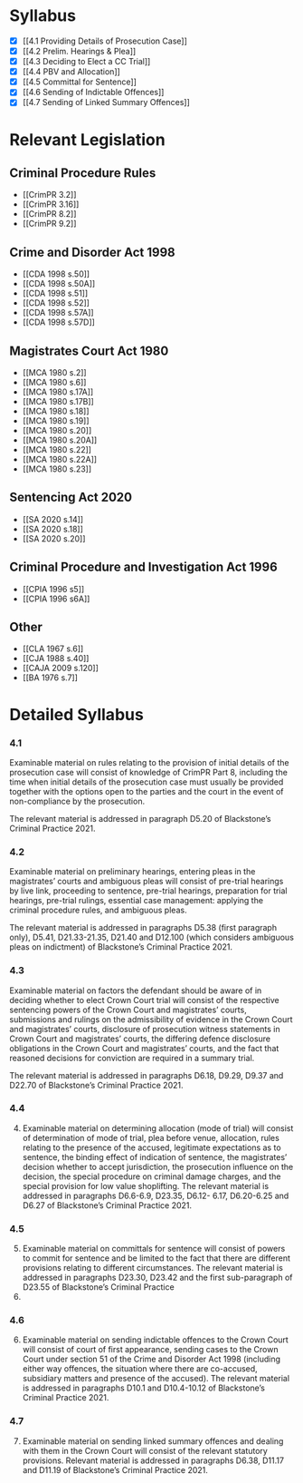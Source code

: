 # Syllabus
- [x] [[4.1 Providing Details of Prosecution Case]]
- [x] [[4.2 Prelim. Hearings & Plea]]
- [x] [[4.3 Deciding to Elect a CC Trial]]
- [x] [[4.4 PBV and Allocation]]
- [x] [[4.5 Committal for Sentence]]
- [x] [[4.6 Sending of Indictable Offences]]
- [x] [[4.7 Sending of Linked Summary Offences]]

# Relevant Legislation
## Criminal Procedure Rules
- [[CrimPR 3.2]]
- [[CrimPR 3.16]]
- [[CrimPR 8.2]]
- [[CrimPR 9.2]]

## Crime and Disorder Act 1998
- [[CDA 1998 s.50]]
- [[CDA 1998 s.50A]]
- [[CDA 1998 s.51]]
- [[CDA 1998 s.52]]
- [[CDA 1998 s.57A]]
- [[CDA 1998 s.57D]]

## Magistrates Court Act 1980
- [[MCA 1980 s.2]]
- [[MCA 1980 s.6]]
- [[MCA 1980 s.17A]]
- [[MCA 1980 s.17B]]
- [[MCA 1980 s.18]]
- [[MCA 1980 s.19]]
- [[MCA 1980 s.20]]
- [[MCA 1980 s.20A]]
- [[MCA 1980 s.22]]
- [[MCA 1980 s.22A]]
- [[MCA 1980 s.23]]

## Sentencing Act 2020
- [[SA 2020 s.14]]
- [[SA 2020 s.18]]
- [[SA 2020 s.20]]

## Criminal Procedure and Investigation Act 1996
- [[CPIA 1996 s5]]
- [[CPIA 1996 s6A]]

## Other
- [[CLA 1967 s.6]]
- [[CJA 1988 s.40]]
- [[CAJA 2009 s.120]]
- [[BA 1976 s.7]]

# Detailed Syllabus 
### 4.1 
Examinable material on rules relating to the provision of initial details of the prosecution case will consist of knowledge of CrimPR Part 8, including the time when initial details of the prosecution case must usually be provided together with the options open to the parties and the court in the event of non-compliance by the prosecution. 

The relevant material is addressed in paragraph D5.20 of Blackstone’s Criminal Practice 2021.

### 4.2
Examinable material on preliminary hearings, entering pleas in the magistrates’ courts and ambiguous pleas will consist of pre-trial hearings by live link, proceeding to sentence, pre-trial hearings, preparation for trial hearings, pre-trial rulings, essential case management: applying the criminal procedure rules, and ambiguous pleas. 

The relevant material is addressed in paragraphs D5.38 (first paragraph only), D5.41, D21.33-21.35, D21.40 and D12.100 (which considers ambiguous pleas on indictment) of Blackstone’s Criminal Practice 2021.

### 4.3
Examinable material on factors the defendant should be aware of in deciding whether to elect Crown Court trial  will consist of the respective sentencing powers of the Crown Court and magistrates’ courts, submissions and rulings on the admissibility of evidence in the Crown Court and magistrates’ courts, disclosure of prosecution witness statements in Crown Court and magistrates’ courts, the differing defence disclosure obligations in the Crown Court and magistrates’ courts, and the fact that reasoned decisions for conviction are required in a summary trial. 

The relevant material is addressed in paragraphs D6.18, D9.29, D9.37 and D22.70 of Blackstone’s Criminal Practice 2021.

### 4.4
4. Examinable material on determining allocation (mode of trial) will consist of determination of mode of trial, plea
before venue, allocation, rules relating to the presence of the accused, legitimate expectations as to sentence,
the binding effect of indication of sentence, the magistrates’ decision whether to accept jurisdiction, the
prosecution influence on the decision, the special procedure on criminal damage charges, and the special
provision for low value shoplifting. The relevant material is addressed in paragraphs D6.6-6.9, D23.35, D6.12-
6.17, D6.20-6.25 and D6.27 of Blackstone’s Criminal Practice 2021.

### 4.5
5. Examinable material on committals for sentence will consist of powers to commit for sentence and be limited to
the fact that there are different provisions relating to different circumstances. The relevant material is
addressed in paragraphs D23.30, D23.42 and the first sub-paragraph of D23.55 of Blackstone’s Criminal Practice
2021.

### 4.6
6. Examinable material on sending indictable offences to the Crown Court will consist of court of first appearance,
sending cases to the Crown Court under section 51 of the Crime and Disorder Act 1998 (including either way
offences, the situation where there are co-accused, subsidiary matters and presence of the accused). The
relevant material is addressed in paragraphs D10.1 and D10.4-10.12 of Blackstone’s Criminal Practice 2021.

### 4.7
7. Examinable material on sending linked summary offences and dealing with them in the Crown Court will consist
of the relevant statutory provisions. Relevant material is addressed in paragraphs D6.38, D11.17 and D11.19 of
Blackstone’s Criminal Practice 2021.